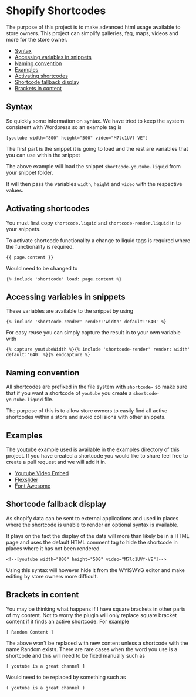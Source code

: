 Shopify Shortcodes
==================

The purpose of this project is to make advanced html usage available to store owners. This project can simplify galleries, faq, maps, videos and more for the store owner.

 - [Syntax](#syntax)
 - [Accessing variables in snippets](#accessing-variables-in-snippets)
 - [Naming convention](#naming-convention)
 - [Examples](#examples)
 - [Activating shortcodes](#activating-shortcodes)
 - [Shortcode fallback display](#shortcode-fallback-display)
 - [Brackets in content](#brackets-in-content)

## Syntax

So quickly some information on syntax. We have tried to keep the system consistent with Wordpress so an example tag is

    [youtube width="800" height="500" video="M7lc1UVf-VE"]

The first part is the snippet it is going to load and the rest are variables that you can use within the snippet

The above example will load the snippet `shortcode-youtube.liquid` from your snippet folder.

It will then pass the variables `width`, `height` and `video` with the respective values.

## Activating shortcodes

You must first copy `shortcode.liquid` and `shortcode-render.liquid` in to your snippets.

To activate shortcode functionality a change to liquid tags is required where the functionality is required.

    {{ page.content }}

Would need to be changed to

    {% include 'shortcode' load: page.content %}

## Accessing variables in snippets

These variables are available to the snippet by using

    {% include 'shortcode-render' render:'width' default:'640' %}

For easy reuse you can simply capture the result in to your own variable with

    {% capture youtubeWidth %}{% include 'shortcode-render' render:'width' default:'640' %}{% endcapture %}

## Naming convention

All shortcodes are prefixed in the file system with `shortcode-` so make sure that if you want a shortcode of `youtube` you create a `shortcode-youtube.liquid` file.

The purpose of this is to allow store owners to easily find all active shortcodes within a store and avoid collisions with other snippets.

## Examples

The youtube example used is available in the examples directory of this project. If you have created a shortcode you would like to share feel free to create a pull request and we will add it in.

 - [Youtube Video Embed](examples/youtube)
 - [Flexslider](examples/flexslider)
 - [Font Awesome](examples/fontawesome)

## Shortcode fallback display

As shopify data can be sent to external applications and used in places where the shortcode is unable to render an optional syntax is available.

It plays on the fact the display of the data will more than likely be in a HTML page and uses the default HTML comment tag to hide the shortcode in places where it has not been rendered.

    <!--[youtube width="800" height="500" video="M7lc1UVf-VE"]-->

Using this syntax will however hide it from the WYISWYG editor and make editing by store owners more difficult.

## Brackets in content

You may be thinking what happens if I have square brackets in other parts of my content. Not to worry the plugin will only replace square bracket content if it finds an active shortcode. For example

    [ Random Content ]

The above won't be replaced with new content unless a shortcode with the name Random exists. There are rare cases when the word you use is a shortcode and this will need to be fixed manually such as

    [ youtube is a great channel ]

Would need to be replaced by something such as

    ( youtube is a great channel )
